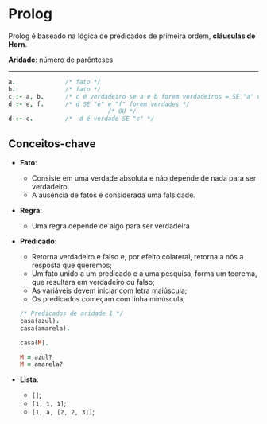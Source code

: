 # Prolog

Prolog é baseado na lógica de predicados de primeira ordem, **cláusulas de Horn**.

**Aridade**: número de parênteses

--- 

```prolog
a.              /* fato */
b.              /* fato */
c :- a, b.      /* c é verdadeiro se a e b forem verdadeiros = SE "a" e "b" ou "a" e "b" implicam em "c" */
d :- e, f.      /* d SE "e" e "f" forem verdades */
                            /* OU */
d :- c.         /*  d é verdade SE "c" */
```

## Conceitos-chave

- **Fato**: 
    - Consiste em uma verdade absoluta e não depende de nada para ser verdadeiro.
    - A ausência de fatos é considerada uma falsidade.

- **Regra**: 
    - Uma regra depende de algo para ser verdadeira

- **Predicado**:
    - Retorna verdadeiro e falso e, por efeito colateral, retorna a nós a resposta que queremos;
    - Um fato unido a um predicado e a uma pesquisa, forma um teorema, que resultara em verdadeiro ou falso;
    - As variáveis devem iniciar com letra maiúscula;
    - Os predicados começam com linha minúscula;

    ```prolog
    /* Predicados de aridade 1 */
    casa(azul).
    casa(amarela).

    casa(M).
    
    M = azul?
    M = amarela?
    ```
- **Lista**:
    - `[]`;
    - `[1, 1, 1]`;
    - `[1, a, [2, 2, 3]]`;

